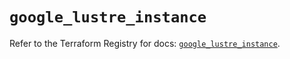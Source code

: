 # `google_lustre_instance`

Refer to the Terraform Registry for docs: [`google_lustre_instance`](https://registry.terraform.io/providers/hashicorp/google/6.42.0/docs/resources/lustre_instance).
